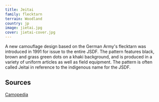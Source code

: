 ```yaml
---
title: Jeitai
family: flecktarn
terrain: Woodland
country: jp
image: jietai.jpg
cover: jietai-cover.jpg
---
```

A new camouflage design based on the German Army's flecktarn was introduced in 1991 for issue to the entire JSDF. The pattern features black, brown and grass green dots on a khaki background, and is produced in a variety of uniform articles as well as field equipment. The pattern is often called Jeitai in reference to the indigenous name for the JSDF.

Sources
--------
[Camopedia](http://camopedia.org/index.php?title=Japan)
